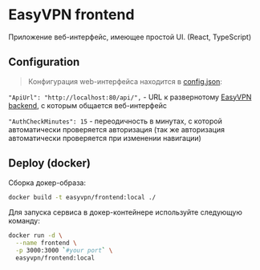 # EasyVPN frontend
Приложение веб-интерфейс, имеющее простой UI. (React, TypeScript)


## Configuration
> Конфигурация web-интерфейса находится в [config.json](./src/config.json):

`"ApiUrl": "http://localhost:80/api/",` - URL к развернотому [EasyVPN backend](../backend/README.md), с которым общается веб-интерфейс

`"AuthCheckMinutes": 15` - переодичность в минутах, с которой автоматически проверяется авторизация
(так же авторизация автоматически проверяется при изменении навигации)


## Deploy (docker)
Сборка докер-образа:
```bash
docker build -t easyvpn/frontend:local ./
```

Для запуска сервиса в докер-контейнере используйте следующую команду:
```bash
docker run -d \
  --name frontend \
  -p 3000:3000 `#your port` \
  easyvpn/frontend:local
```

